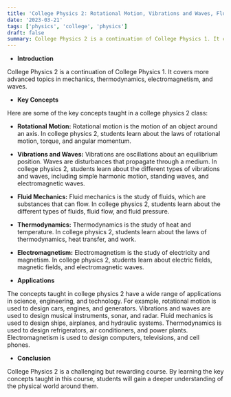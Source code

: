 ```yaml
---
title: 'College Physics 2: Rotational Motion, Vibrations and Waves, Fluid Mechanics, Thermodynamics, and Electromagnetism 📚'
date: '2023-03-21'
tags: ['physics', 'college', 'physics']
draft: false
summary: College Physics 2 is a continuation of College Physics 1. It covers more advanced topics in mechanics, thermodynamics, electromagnetism, and waves.
---
```


- **Introduction**

College Physics 2 is a continuation of College Physics 1. It covers more advanced topics in mechanics, thermodynamics, electromagnetism, and waves.

- **Key Concepts**

Here are some of the key concepts taught in a college physics 2 class:

- **Rotational Motion:** Rotational motion is the motion of an object around an axis. In college physics 2, students learn about the laws of rotational motion, torque, and angular momentum.
- **Vibrations and Waves:** Vibrations are oscillations about an equilibrium position. Waves are disturbances that propagate through a medium. In college physics 2, students learn about the different types of vibrations and waves, including simple harmonic motion, standing waves, and electromagnetic waves.
- **Fluid Mechanics:** Fluid mechanics is the study of fluids, which are substances that can flow. In college physics 2, students learn about the different types of fluids, fluid flow, and fluid pressure.
- **Thermodynamics:** Thermodynamics is the study of heat and temperature. In college physics 2, students learn about the laws of thermodynamics, heat transfer, and work.
- **Electromagnetism:** Electromagnetism is the study of electricity and magnetism. In college physics 2, students learn about electric fields, magnetic fields, and electromagnetic waves.

- **Applications**

The concepts taught in college physics 2 have a wide range of applications in science, engineering, and technology. For example, rotational motion is used to design cars, engines, and generators. Vibrations and waves are used to design musical instruments, sonar, and radar. Fluid mechanics is used to design ships, airplanes, and hydraulic systems. Thermodynamics is used to design refrigerators, air conditioners, and power plants. Electromagnetism is used to design computers, televisions, and cell phones.

- **Conclusion**

College Physics 2 is a challenging but rewarding course. By learning the key concepts taught in this course, students will gain a deeper understanding of the physical world around them.
